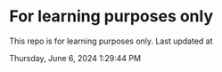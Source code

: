 # For learning purposes only
This repo is for learning purposes only.
Last updated at

Thursday, June 6, 2024 1:29:44 PM

